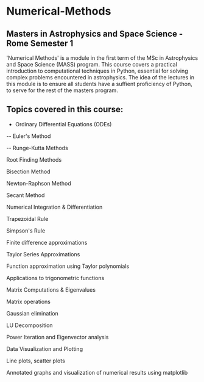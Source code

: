 # Numerical-Methods
## Masters in Astrophysics and Space Science - Rome Semester 1

'Numerical Methods'  is a module in the first term of the MSc in Astrophysics and Space Science (MASS) program. This course covers a practical introduction to computational techniques in Python, essential for solving complex problems encountered in astrophysics. The idea of the lectures in this module is to ensure all students have a suffient proficiency of Python, to serve for the rest of the masters program.

## Topics covered in this course:

- Ordinary Differential Equations (ODEs)

-- Euler's Method

-- Runge-Kutta Methods

Root Finding Methods

Bisection Method

Newton-Raphson Method

Secant Method

Numerical Integration & Differentiation

Trapezoidal Rule

Simpson's Rule

Finite difference approximations

Taylor Series Approximations

Function approximation using Taylor polynomials

Applications to trigonometric functions

Matrix Computations & Eigenvalues

Matrix operations

Gaussian elimination

LU Decomposition

Power Iteration and Eigenvector analysis

Data Visualization and Plotting

Line plots, scatter plots

Annotated graphs and visualization of numerical results using matplotlib
